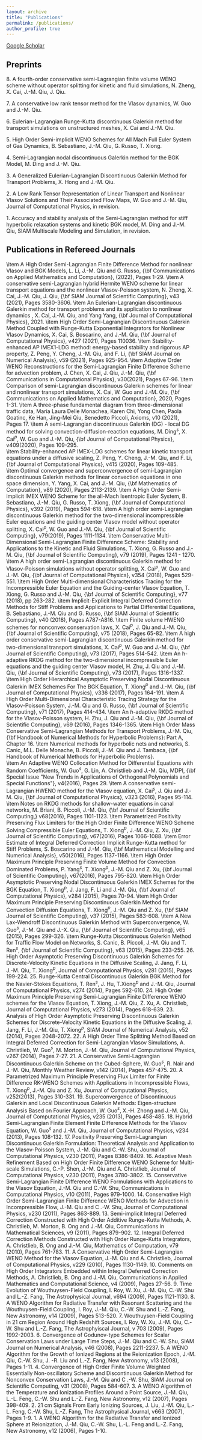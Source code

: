 ```yaml
---
layout: archive
title: "Publications"
permalink: /publications/
author_profile: true
---
```


[Google Scholar](https://scholar.google.com/citations?hl=en&user=eCEowlgAAAAJ)

## Preprints

8\. A fourth-order conservative semi-Lagrangian finite volume WENO scheme without operator splitting for kinetic and fluid simulations, N. Zheng, X. Cai, J.-M. Qiu, J. Qiu.

7\. A conservative low rank tensor method for the Vlasov dynamics, W. Guo  and J.-M. Qiu. 

6\. Eulerian-Lagrangian Runge-Kutta discontinuous Galerkin method for transport simulations on unstructured meshes, X. Cai and J.-M. Qiu. 

5\. High Order Semi-implicit WENO Schemes for All Mach Full Euler System of Gas Dynamics, B. Sebastiano, J.-M. Qiu, G. Russo, T. Xiong. 

4\. Semi-Lagrangian nodal discontinuous Galerkin method for the BGK Model, M. Ding and J.-M. Qiu. 

3\. A Generalized Eulerian-Lagrangian Discontinuous Galerkin Method for Transport Problems, X. Hong and J.-M. Qiu.

2\. A Low Rank Tensor Representation of Linear Transport and Nonlinear Vlasov Solutions and Their Associated Flow Maps, W. Guo  and J.-M. Qiu, Journal of Computational Physics, in revision. 

1\. Accuracy and stability analysis of the Semi-Lagrangian method for stiff hyperbolic relaxation systems and kinetic BGK model, M. Ding and J.-M. Qiu, SIAM Multiscale Modeling and Simulation, in revision.  

## Publications in Refereed Journals

\item A High Order Semi-Lagrangian Finite Difference Method for nonlinear Vlasov and BGK Models, L. Li, J.-M. Qiu and G. Russo,  {\bf Communications on Applied Mathematics and Computation}, (2022), Pages 1-29. 
\item A conservative semi-Lagrangian hybrid Hermite WENO scheme for linear transport equations and the nonlinear Vlasov-Poisson system, N. Zheng, X. Cai, J.-M. Qiu, J. Qiu,  {\bf SIAM Journal of Scientific Computing}, v43 (2021), Pages 3580-3606.
\item  An Eulerian-Lagrangian discontinuous Galerkin method for transport problems and its application to nonlinear dynamics , X. Cai, J.-M. Qiu, and Yang Yang,  {\bf Journal of Computational Physics}, 2021. 
\item High Order Semi-Lagrangian Discontinuous Galerkin Method Coupled with Runge-Kutta Exponential Integrators for Nonlinear Vlasov Dynamics, X. Cai, S. Boscarino, and J.-M. Qiu, {\bf Journal of Computational Physics}, v427 (2021), Pages 110036. 
\item Stability-enhanced AP IMEX1-LDG method: energy-based stability and rigorous AP property, Z. Peng, Y. Cheng, J.-M. Qiu, and F. Li, {\bf SIAM Journal on Numerical Analysis}, v59 (2021), Pages 925-954. 
\item Adaptive Order WENO Reconstructions for the Semi-Lagrangian Finite Difference Scheme for advection problem, J. Chen, X. Cai, J. Qiu, J.-M. Qiu, {\bf Communications in Computational Physics}, v30(2021), Pages 67-96. 
\item Comparison of semi-Lagrangian discontinuous Galerkin schemes for linear and nonlinear transport simulations, X. Cai, W. Guo and J.-M. Qiu, {\bf Communications on Applied Mathematics and Computation}, 2020, Pages 1-31. 
\item A three-phase fundamental diagram from three-dimensional traffic data, Maria Laura Delle Monachea, Karen Chi, Yong Chen, Paola Goatinc, Ke Han, Jing-Mei Qiu, Benedetto Piccoli, Axioms, v10 (2021), Pages 17.
\item A semi-Lagrangian discontinuous Galerkin (DG) - local DG method for solving convection-diffusion-reaction equations, M. Ding$^s$, X. Cai$^p$, W. Guo and J.-M. Qiu, {\bf Journal of Computational Physics}, v409(2020), Pages 109-295.  
\item Stability-enhanced AP IMEX-LDG schemes for linear kinetic transport equations under a diffusive scaling, Z. Peng, Y. Cheng, J.-M. Qiu, and F. Li,  {\bf Journal of Computational Physics}, v415 (2020), Pages 109-485.  
\item Optimal convergence and superconvergence of semi-Lagrangian discontinuous Galerkin methods for linear convection equations in one space dimension, Y. Yang, X. Cai, and J.-M. Qiu, {\bf Mathematics of Computation}, v89 (2020), Pages 2113-2139. 
\item A High Order Semi-implicit IMEX WENO Scheme for the all-Mach Isentropic Euler System, B. Sebastiano, J.-M. Qiu, G. Russo, T. Xiong, {\bf Journal of Computational Physics}, v392 (2019), Pages 594-618.
\item A high order semi-Lagrangian discontinuous Galerkin method for the two-dimensional incompressible Euler equations and the guiding center Vlasov model without operator splitting, X. Cai$^p$, W. Guo and J.-M. Qiu, {\bf Journal of Scientific Computing}, v79(2019), Pages 1111-1134.
\item 
Conservative Multi-Dimensional Semi-Lagrangian Finite Difference Scheme: Stability and Applications to the Kinetic and Fluid Simulations, T. Xiong, G. Russo and J.-M. Qiu, {\bf Journal of Scientific Computing}, v79 (2019), Pages 1241 - 1270. 
\item 
A high order semi-Lagrangian discontinuous Galerkin method for Vlasov-Poisson simulations without operator splitting, X. Cai$^p$, W. Guo and J.-M. Qiu, {\bf Journal of Computational Physics}, v354 (2018), Pages 529-551.
\item 
High Order Multi-dimensional Characteristics Tracing for the Incompressible Euler Equation and the Guiding-center Vlasov Equation, T. Xiong, G. Russo and J.-M. Qiu, {\bf Journal of Scientific Computing}, v77 (2018), pp 263-282. 
\item  Implicit-Explicit Integral Deferred Correction Methods for Stiff Problems and Applications to Partial Differential Equations, B. Sebastiano, J.-M. Qiu and G. Russo, {\bf SIAM Journal of Scientific Computing},  v40 (2018), Pages A787-A816.
\item Finite volume HWENO schemes for nonconvex conservation laws, X. Cai$^p$, J. Qiu and J.-M. Qiu, {\bf Journal of Scientific Computing}, v75 (2018), Pages 65-82.
\item A high order conservative semi-Lagrangian discontinuous Galerkin method for two-dimensional transport simulations, X. Cai$^p$, W. Guo and J.-M. Qiu, {\bf Journal of Scientific Computing}, v73 (2017), Pages 514-542. 
\item An h-adaptive RKDG method for the two-dimensional incompressible Euler equations and the guiding center Vlasov model, H. Zhu, J. Qiu and J.-M. Qiu, {\bf Journal of Scientific Computing}, v73 (2017), Pages 1316-1337.
\item High Order Hierarchical Asymptotic Preserving Nodal Discontinuous Galerkin IMEX Schemes For The BGK Equation, T. Xiong$^p$ and J.-M. Qiu, {\bf Journal of Computational Physics}, v336 (2017), Pages 164-191. 
\item A High Order Multi-Dimensional Characteristic Tracing Strategy for the Vlasov-Poisson System, J.-M. Qiu and G. Russo, {\bf Journal of Scientific Computing}, v71 (2017), Pages 414-434.
\item An $h$-adaptive RKDG method for the Vlasov-Poisson system, H. Zhu, J. Qiu and J.-M. Qiu, {\bf Journal of Scientific Computing},  v69 (2016), Pages 1346-1365.
\item High Order Mass Conservative Semi-Lagrangian Methods for Transport Problems, J.-M. Qiu, {\bf Handbook of Numerical Methods for Hyperbolic Problems}: Part A, Chapter 16.
\item Numerical methods for hyperbolic nets and networks, S. Canic, M.L. Delle Monache, B. Piccoli, J.-M. Qiu and J. Tambaca, {\bf Handbook of Numerical Methods for Hyperbolic Problems}.  
\item An Adaptive WENO Collocation Method for Differential Equations with Random Coefficients, W. Guo$^s$, G. Lin, A. Christlieb and J.-M. Qiu, MDPI, {\bf Special Issue "New Trends in Applications of Orthogonal Polynomials and Special Functions"}, v4(2016), Pages 29. 
\item A conservative semi-Lagrangian HWENO method for the Vlasov equation, X. Cai$^s$, J. Qiu and J.-M. Qiu, {\bf Journal of Computational Physics}, v323 (2016), Pages 95-114.
\item Notes on RKDG methods for shallow-water equations in canal networks, M. Briani, B. Piccoli, J.-M. Qiu, {\bf Journal of Scientific Computing,} v68(2016), Pages 1101-1123.
\item Parametrized Positivity Preserving Flux Limiters for the High Order Finite Difference WENO Scheme Solving Compressible Euler Equations, T. Xiong$^p$, J.-M. Qiu, Z. Xu, {\bf Journal of Scientific Computing}, v67(2016), Pages 1066-1088.
\item Error Estimate of Integral Deferred Correction Implicit Runge-Kutta method for Stiff Problems, S. Boscarino and J.-M. Qiu, {\bf Mathematical Modelling and Numerical Analysis}, v50(2016), Pages 1137-1166.
\item 
High Order Maximum Principle Preserving Finite Volume Method for Convection Dominated Problems, P. Yang$^s$, T. Xiong$^p$, J.-M. Qiu and Z. Xu, {\bf Journal of Scientific Computing}, v67(2016), Pages 795-820.
\item High Order Asymptotic Preserving Nodal Discontinuous Galerkin IMEX Schemes for the BGK Equation, T. Xiong$^p$, J. Jang, F. Li and J.-M. Qiu, {\bf Journal of Computational Physics}, v284 (2015), Pages 70-94.
\item 
High Order Maximum Principle Preserving Discontinuous Galerkin Method for Convection Diffusion Equations, T. Xiong$^p$, J.-M. Qiu and Z. Xu, {\bf SIAM Journal of Scientific Computing}, v37 (2015), Pages 583-608.
\item 
A New Lax-Wendroff Discontinuous Galerkin Method with Superconvergence, W. Guo$^s$, J.-M. Qiu and J.-X. Qiu, {\bf Journal of Scientific Computing}, v65 (2015), Pages 299-326. 
\item Runge-Kutta Discontinuous Galerkin Method for Traffic Flow Model on Networks, S. Canic, B. Piccoli, J.-M. Qiu and T. Ren$^s$, {\bf Journal of Scientific Computing}, v63 (2015), Pages 233-255.
26\. High Order Asymptotic Preserving Discontinuous Galerkin Schemes for Discrete-Velocity Kinetic Equations in the Diffusive Scaling, J. Jang, F. Li, J.-M. Qiu, T. Xiong$^p$,   Journal of Computational Physics, v281 (2015), Pages 199-224. 
25\. Runge-Kutta Central Discontinuous Galerkin BGK Method for the Navier-Stokes Equations, T. Ren$^s$, J. Hu, T.Xiong$^p$ and J.-M. Qiu, Journal of Computational Physics, v274 (2014), Pages 592-610.
24\. High Order Maximum Principle Preserving Semi-Lagrangian Finite Difference WENO schemes for the Vlasov Equation, T. Xiong, J.-M. Qiu, Z. Xu, A. Christlieb, Journal of Computational Physics, v273 (2014), Pages 618-639.
23\. Analysis of High Order Asymptotic Preserving Discontinuous Galerkin Schemes for Discrete-Velocity Kinetic Equations in the Diffusive Scaling, J. Jang, F. Li, J.-M. Qiu, T. Xiong$^p$,  SIAM Journal of Numerical Analysis, v52 (2014), Pages 2048-2072.
22\. A High Order Time Splitting Method Based on Integral Deferred Correction for Semi-Lagrangian Vlasov Simulations, A. Christlieb, W. Guo$^s$, M. Morton, J.-M. Qiu, Journal of Computational Physics, v267 (2014), Pages 7-27.
21\. A Conservative Semi-Lagrangian Discontinuous Galerkin Scheme on the Cubed-Sphere, W. Guo$^s$, R. Nair and J.-M. Qiu, Monthly Weather Review,  v142 (2014), Pages 457-475.
20\. A Parametrized Maximum Principle Preserving Flux Limiter for Finite Difference RK-WENO Schemes with Applications in Incompressible Flows, T. Xiong$^p$, J.-M. Qiu and Z. Xu, Journal of Computational Physics, v252(2013), Pages 310-331.
19\. Superconvergence of Discontinuous Galerkin and Local Discontinuous Galerkin Methods: Eigen-structure Analysis Based on Fourier Approach, W. Guo$^s$, X.-H. Zhong and J.-M. Qiu, Journal of Computational Physics, v235 (2013), Pages 458-485.
18\. Hybrid Semi-Lagrangian Finite Element Finite Difference Methods for the Vlasov Equation, W. Guo$^s$ and J.-M. Qiu, Journal of Computational Physics, v234 (2013), Pages 108-132.
17\. Positivity Preserving Semi-Lagrangian Discontinuous Galerkin Formulation: Theoretical Analysis and Application to the Vlasov-Poisson System,   J.-M. Qiu and C.-W. Shu, Journal of Computational Physics, v230 (2011), Pages 8386-8409.
16\. Adaptive Mesh Refinement Based on High Order Finite Difference WENO Scheme for Multi-scale Simulations,  C.-P. Shen, J.-M. Qiu and A. Christlieb, Journal of Computational Physics, v230 (2011), Pages 3780-3802.
15\. Conservative Semi-Lagrangian Finite Difference WENO Formulations with Applications to the Vlasov Equation, J.-M. Qiu and C.-W. Shu, Communications in Computational Physics, v10 (2011), Pages 979-1000.
14\. Conservative High Order Semi-Lagrangian Finite Difference WENO Methods for Advection in Incompressible Flow, J.-M. Qiu and C .-W. Shu, Journal of Computational Physics, v230 (2011), Pages 863-889.
13\.  Semi-implicit Integral Deferred Correction Constructed with High Order Additive Runge-Kutta Methods, A. Christlieb, M. Morton, B. Ong and J.-M. Qiu, Communications in Mathematical Sciences, v9 (2011), Pages 879-902.
12\. Integral Deferred Correction Methods Constructed with High Order Runge-Kutta Integrators, A. Christlieb, B. Ong and J.-M. Qiu, Mathematics of Computation, v79 (2010), Pages 761-783.
11\. A Conservative High Order Semi-Lagrangian WENO Method for the Vlasov Equation, J.-M. Qiu and A. Christlieb, Journal of Computational Physics, v229 (2010), Pages 1130-1149.
10\. Comments on High Order Integrators Embedded within Integral Deferred Correction Methods, A. Christlieb, B. Ong and J.-M. Qiu, Communications in Applied Mathematics and Computational Science, v4 (2009), Pages 27-56.
9\. Time Evolution of Wouthuysen-Field Coupling,  I. Roy, W. Xu, J.-M. Qiu, C.-W. Shu and L.-Z. Fang, The Astrophysical Journal, v694 (2009), Pages 1121-1130.
8\. A WENO Algorithm for Radiative Transfer with Resonant Scattering and the Wouthuysen-Field Coupling, I. Roy, J.-M. Qiu, C.-W. Shu and L.-Z. Fang,  New Astronomy, v14 (2009), Pages 513-520.
7\. Wouthuysen-Field Coupling in 21 cm Region Around High Redshift Sources, I. Roy, W. Xu, J.-M. Qiu, C.-W. Shu and L.-Z. Fang, 
 The Astrophyiscal Journal, v 703  (2009), Pages 1992-2003.
6\. Convergence of Godunov-type Schemes for Scalar Conservation Laws under Large Time Steps, J.-M. Qiu and C.-W. Shu, 
SIAM Journal on Numerical Analysis, v46 (2008), Pages 2211-2237.
5\. A WENO Algorithm for the Growth of Ionized Regions at the Reionization Epoch,  J.-M. Qiu, C.-W. Shu, J. -R. Liu and L.-Z. Fang,
New Astronomy, v13 (2008), Pages 1-11.
4\. Convergence of High Order Finite Volume Weighted Essentially Non-oscillatory Scheme and Discontinuous Galerkin Method for Nonconvex Conservation Laws, J.-M. Qiu and C .-W. Shu, SIAM Journal on Scientific Computing, v31 (2008), Pages 584-607.
3\. A WENO Algorithm of the Temperature and Ionization Profiles Around a Point Source, J.-M. Qiu, L.-L. Feng, C.-W. Shu and L.-Z. Fang,
New Astronomy, v12 (2007), Pages 398-409.
2\. 21 cm Signals From Early Ionizing Sources, J. Liu, J.-M. Qiu, L.-L. Feng, C.-W. Shu, L.-Z. Fang, The Astrophysical Journal, v663 (2007), Pages 1-9.
1\. A WENO Algorithm for the Radiative Transfer and Ionized Sphere at Reionization, J.-M. Qiu, C.-W. Shu, L.-L. Feng and L.-Z. Fang, 
New Astronomy, v12 (2006), Pages 1-10.
